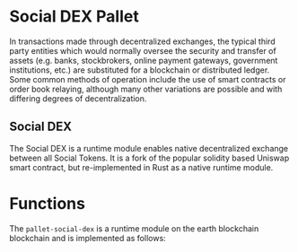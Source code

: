 # Social DEX Pallet

In transactions made through decentralized exchanges, the typical third party entities which would normally oversee the security and transfer of assets (e.g. banks, stockbrokers, online payment gateways, government institutions, etc.) are substituted for a blockchain or distributed ledger. Some common methods of operation include the use of smart contracts or order book relaying, although many other variations are possible and with differing degrees of decentralization.

## Social DEX

The Social DEX is a runtime module enables native decentralized exchange between all Social Tokens. It is a fork of the popular solidity based Uniswap smart contract, but re-implemented in Rust as a native runtime module.

# Functions

The `pallet-social-dex` is a runtime module on the earth blockchain blockchain and is implemented as follows:

